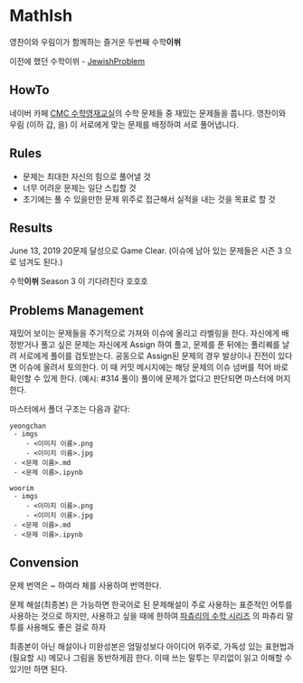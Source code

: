 # MathIsh

영찬이와 우림이가 함께하는 즐거운 두번째 수학**이쒸**

이전에 했던 수학이쒸 - [JewishProblem](https://github.com/Big-BlueBerry/JewishProblems)

## HowTo

네이버 카페 [CMC 수학영재교실](https://cafe.naver.com/cmcmathematics)의 수학 문제들 중 재밌는 문제들을 풉니다. 영찬이와 우림 (이하 갑, 을) 이 서로에게 맞는 문제를 배정하여 서로 풀어냅니다.

## Rules

 - 문제는 최대한 자신의 힘으로 풀어낼 것
 - 너무 어려운 문제는 일단 스킵할 것
 - 초기에는 풀 수 있을만한 문제 위주로 접근해서 실적을 내는 것을 목표로 할 것

## Results
June 13, 2019 20문제 달성으로 Game Clear. (이슈에 남아 있는 문제들은 시즌 3 으로 넘겨도 된다.) 

수학**이쒸** Season 3 이 기다려진다 호호호 

## Problems Management

재밌어 보이는 문제들을 주기적으로 가져와 이슈에 올리고 라벨링을 한다. 자신에게 배정받거나 풀고 싶은 문제는 자신에게 Assign 하여 풀고, 문제를 푼 뒤에는 풀리퀘를 날려 서로에게 풀이를 검토받는다. 공동으로 Assign된 문제의 경우 발상이나 진전이 있다면 이슈에 올려서 토의한다. 이 때 커밋 메시지에는 해당 문제의 이슈 넘버를 적어 바로 확인할 수 있게 한다. (예시: #314 풀이) 풀이에 문제가 없다고 판단되면 마스터에 머지한다. 

마스터에서 폴더 구조는 다음과 같다:

```
yeongchan
 - imgs
    - <이미지 이름>.png
    - <이미지 이름>.jpg
 - <문제 이름>.md
 - <문제 이름>.ipynb

woorim
 - imgs
    - <이미지 이름>.png
    - <이미지 이름>.jpg
 - <문제 이름>.md
 - <문제 이름>.ipynb
```

## Convension

문제 번역은 ~ 하여라 체를 사용하여 번역한다.

문제 해설(최종본) 은 가능하면 한국어로 된 문제해설이 주로 사용하는 표준적인 어투를 사용하는 것으로 하지만, 사용하고 싶을 때에 한하여
[파츄리의 수학 시리즈](https://www.facebook.com/PatchouliMathSeries) 의 파츄리 말투를 사용해도 좋은 걸로 하자

최종본이 아닌 해설이나 미완성본은 엄밀성보다 아이디어 위주로, 가독성 있는 표현법과 (필요할 시) 메모나 그림을 동반하게끔 한다.
이때 쓰는 말투는 무리없이 읽고 이해할 수 있기만 하면 된다.






